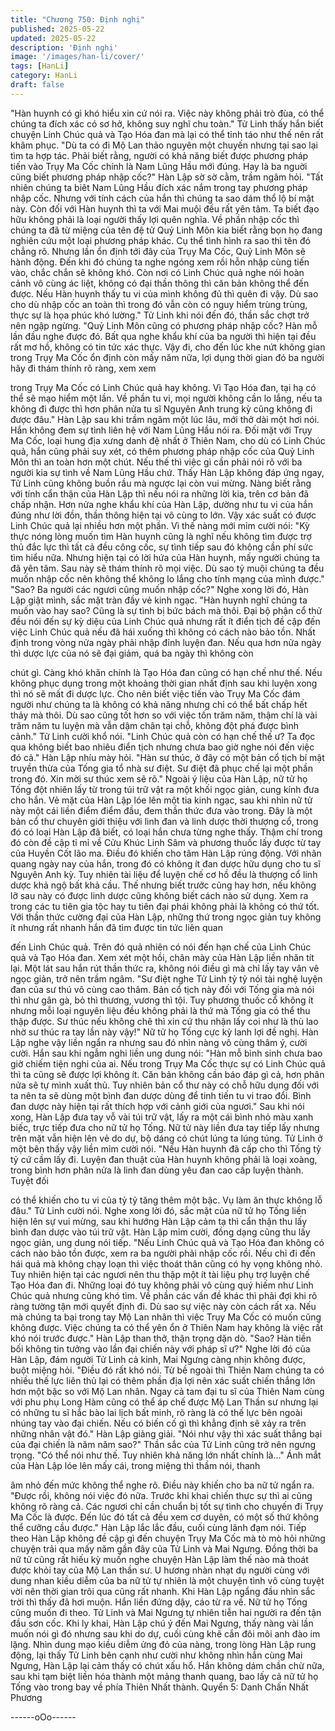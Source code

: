 ```yaml
---
title: "Chương 750: Định nghị"
published: 2025-05-22
updated: 2025-05-22
description: 'Định nghị'
image: '/images/han-li/cover/'
tags: [HanLi]
category: HanLi
draft: false
---
```


"Hàn huynh có gì khó hiểu xin cứ nói ra. Việc này không phải trò
đùa, có thể chúng ta đích xác có sơ hở, không suy nghĩ chu toàn."
Tử Linh thấy hắn biết chuyện Linh Chúc quả và Tạo Hóa đan mà
lại có thể tỉnh táo như thế nên rất khâm phục.
"Dù ta có đi Mộ Lan thảo nguyên một chuyến nhưng tại sao lại tìm
ta hợp tác. Phải biết rằng, người có khả năng biết được phương
pháp tiến vào Trụy Ma Cốc chính là Nam Lũng Hầu mới đúng.
Hay là ba nguời cũng biết phương pháp nhập cốc?" Hàn Lập sờ
sờ cằm, trầm ngâm hỏi.
"Tất nhiên chúng ta biêt Nam Lũng Hầu đích xác nắm trong tay
phương pháp nhập cốc. Nhưng với tính cách của hắn thì chúng ta
sao dám thổ lộ bí mật này. Còn đối với Hàn huynh thì ta với Mai
muội đều rất yên tâm. Ta biết đạo hữu không phải là loại người
thấy lợi quên nghĩa. Về phần nhập cốc thì chúng ta đã từ miệng
của tên đệ tử Quỷ Linh Môn kia biết rằng bọn họ đang nghiên cứu
một loại phương pháp khác. Cụ thể tình hình ra sao thì tên đó
chẳng rõ. Nhưng lần ổn định tới đây của Trụy Ma Cốc, Quỷ Linh
Môn sẽ hành động. Đến khi đó chúng ta nghe ngóng xem rồi hỗn
nhập cùng tiến vào, chắc chắn sẽ không khó. Còn nơi có Linh
Chúc quả nghe nói hoàn cảnh vô cùng ác liệt, không có đại thần
thông thì căn bản không thể đến được. Nếu Hàn huynh thấy tu vi
của mình không đủ thì quên đi vậy. Dù sao cho dù nhập cốc an
toàn thì trong đó vẫn còn có nguy hiểm trùng trùng, thực sự là họa
phúc khó lường." Tử Linh khi nói đến đó, thần sắc chợt trở nên
ngập ngừng.
"Quỷ Linh Môn cũng có phương pháp nhập cốc? Hàn mỗ lần đầu
nghe được đó. Bất qua nghe khẩu khí của ba người thì hiện tại
đều rất mơ hồ, không có tin tức xác thực. Vậy đi, cho đến lúc khe
nứt không gian trong Trụy Ma Cốc ổn định còn mấy năm nữa, lợi
dụng thời gian đó ba người hãy đi thám thính rõ ràng, xem xem

trong Trụy Ma Cốc có Linh Chúc quả hay không. Vì Tạo Hóa đan,
tại hạ có thể sẽ mạo hiểm một lần. Về phần tu vi, mọi người
không cần lo lắng, nếu ta không đi được thì hơn phân nửa tu sĩ
Nguyên Anh trung kỳ cũng không đi được đâu." Hàn Lập sau khi
trầm ngâm một lúc lâu, mới thở dài một hơi nói.
Hắn không đem sự tình liên hệ với Nam Lũng Hầu nói ra. Đối mặt
với Trụy Ma Cốc, loại hung địa xưng danh đệ nhất ở Thiên Nam,
cho dù có Linh Chúc quả, hắn cũng phải suy xét, có thêm phương
pháp nhập cốc của Quỷ Linh Môn thì an toàn hơn một chút. Nếu
thế thì việc gì cần phải nói rõ với ba người kia sự tình về Nam
Lũng Hầu chứ.
Thấy Hàn Lập không đáp ứng ngay, Tử Linh cũng không buồn rầu
mà ngược lại còn vui mừng.
Nàng biết rằng với tính cẩn thận của Hàn Lập thì nếu nói ra
những lời kia, trên cơ bản đã chấp nhận. Hơn nửa nghe khẩu khí
của Hàn Lập, dường như tu vi của hắn đúng như lời đồn, thần
thông hiện tại vô cùng to lớn. Vậy xác suất có được Linh Chúc
quả lại nhiều hơn một phần.
Vì thế nàng mới mỉm cười nói:
"Kỳ thực nóng lòng muốn tìm Hàn huynh cũng là nghĩ nếu không
tìm được trợ thủ đắc lực thì tất cả đều công cốc, sự tình tiếp sau
đó không cần phí sức tìm hiểu nữa. Nhưng hiện tại có lời hứa của
Hàn huynh, mấy người chúng ta đã yên tâm. Sau này sẽ thám
thính rõ mọi việc. Dù sao tỷ muội chúng ta đều muốn nhập cốc
nên không thể không lo lắng cho tính mạng của mình được."
"Sao? Ba người các ngươi cũng muốn nhập cốc?" Nghe xong lời
đó, Hàn Lập giật mình, sắc mặt tràn đầy vẻ kinh ngạc.
"Hàn huynh nghĩ chúng ta muốn vào hay sao? Cũng là sự tình bị
bức bách mà thôi. Đại bộ phận cổ thử đều nói đến sự kỳ diệu của
Linh Chúc quả nhưng rất ít điển tịch đề cập đến việc Linh Chúc
quả nếu đã hái xuống thì không có cách nào bảo tồn. Nhất định
trong vòng nửa ngày phải nhập đỉnh luyện đan. Nếu qua hơn nửa
ngày thì dược lực của nó sẽ đại giảm, quá ba ngày thì không còn

chút gì. Càng khó khăn chính là Tạo Hóa đan cũng có hạn chế
như thế. Nếu không phục dụng trong một khoảng thời gian nhất
định sau khi luyện xong thì nó sẽ mất đi dược lực. Cho nên biết
việc tiến vào Trụy Ma Cốc đám người như chúng ta là không có
khả năng nhưng chỉ có thể bất chấp hết thảy mà thôi. Dù sao
cũng tốt hơn so với việc tốn trăm năm, thậm chí là vài trăm năm tu
luyện mà vẫn dậm chân tại chỗ, không đột phá được bình cảnh."
Tử Linh cười khổ nói.
"Linh Chúc quả còn có hạn chế thế ư? Ta đọc qua không biết bao
nhiêu điển tịch nhưng chưa bao giờ nghe nói đến việc đó cả." Hàn
Lập nhíu mày hỏi.
"Hàn sư thúc, ở đây có một bản cổ tịch bí mật truyền thừa của
Tống gia tổ nhà sư điệt. Sư điệt đã phục chế lại một phần trong
đó. Xin mời sư thúc xem sẽ rõ."
Ngoài ý liệu của Hàn Lập, nữ tử họ Tống đột nhiên lấy từ trong túi
trữ vật ra một khối ngọc giản, cung kính đưa cho hắn.
Vẻ mặt của Hàn Lập lóe lên một tia kinh ngạc, sau khi nhìn nữ tử
này một cái liền điểm điểm đầu, đem thần thức đưa vào trong.
Đây là một bản cổ thư chuyên giới thiệu với linh đan và linh dược
thời thượng cổ, trong đó có loại Hàn Lập đã biết, có loại hắn chưa
từng nghe thấy. Thậm chí trong đó còn đề cập tỉ mỉ về Cửu Khúc
Linh Sâm và phương thuốc lấy được từ tay của Huyền Cốt lão
ma. Điều đó khiến cho tâm Hàn Lập rúng động.
Với nhãn quang ngày nay của hắn, trong đó có không ít đan dược
hữu dụng cho tu sĩ Nguyên Anh kỳ. Tuy nhiên tài liệu để luyện
chế cơ hồ đều là thượng cổ linh dược khả ngộ bất khả cầu. Thế
nhưng biết trước cũng hay hơn, nếu không lỡ sau này có được
linh dược cũng không biết cách nào sử dụng.
Xem ra trong các tu tiên gia tộc hay tu tiên đại phái không phải là
không có thứ tốt.
Với thần thức cường đại của Hàn Lập, những thứ trong ngọc giản
tuy không ít nhưng rất nhanh hắn đã tìm được tin tức liên quan

đến Linh Chúc quả.
Trên đó quả nhiên có nói đến hạn chế của Linh Chúc quả và Tạo
Hóa đan.
Xem xét một hồi, chân mày của Hàn Lập liền nhăn tít lại.
Một lát sau hắn rút thần thức ra, không nói điều gì mà chỉ lấy tay
vân vê ngọc giản, trở nên trầm ngâm.
"Sư điệt nghe Tử Linh tỷ tỷ nói tài nghệ luyện đan của sư thú vô
cùng cao thâm. Bản cổ tịch này đối với Tống gia mà nói thì như
gân gà, bỏ thì thương, vương thì tội. Tuy phương thuốc cổ không
ít nhưng mỗi loại nguyên liệu đều không phải là thứ mà Tống gia
có thể thu thập được. Sư thúc nếu không chê thì xin cứ thu nhận
lấy coi như là thù lao nhờ sư thúc ra tay lần này vậy!" Nữ tử họ
Tống cực kỳ lanh lợi đề nghị.
Hàn Lập nghe vậy liền ngẩn ra nhưng sau đó nhìn nàng vô cùng
thâm ý, cười cười. Hắn sau khi ngẫm nghi liền ung dung nói:
"Hàn mỗ bình sinh chưa bao giờ chiếm tiện nghi của ai. Nếu trong
Trụy Ma Cốc thực sự có Linh Chúc quả thì ta cũng sẽ được lợi
không ít. Căn bản không cần báo đáp gì cả, hơn phân nửa sẽ tự
mình xuất thủ. Tuy nhiên bản cổ thư này có chỗ hữu dụng đối với
ta nên ta sẽ dùng một bình đan dược dùng để tinh tiến tu vi trao
đổi. Bình đan dược này hiện tại rất thích hợp với cảnh giới của
ngươi."
Sau khi nói xong, Hàn Lập đưa tay vỗ vài túi trữ vật, lấy ra một cái
bình nhỏ màu xanh biếc, trực tiếp đưa cho nữ tử họ Tống.
Nữ tử này liền đưa tay tiếp lấy nhưng trên mặt vẫn hiện lên vẻ do
dự, bộ dáng có chút lúng ta lúng túng.
Tử Linh ở một bên thấy vậy liền mỉm cười nói.
"Nếu Hàn huynh đã cấp cho thì Tống tỷ tỷ cứ cầm lấy đi. Luyện
đan thuật của Hàn huynh không phải là loại xoàng, trong bình hơn
phân nửa là linh đan dùng yêu đan cao cấp luyện thành. Tuyệt đối

có thể khiến cho tu vi của tỷ tỷ tăng thêm một bậc. Vụ làm ăn thực
không lỗ đâu." Tử Linh cười nói.
Nghe xong lời đó, sắc mặt của nữ tử họ Tống liền hiện lên sự vui
mừng, sau khi hướng Hàn Lập cảm tạ thì cẩn thận thu lấy bình
đan dược vào túi trữ vật.
Hàn Lập mỉm cười, đồng dạng cũng thu lấy ngọc giản, ung dung
nói tiếp.
"Nếu Linh Chúc quả và Tạo Hóa đan không có cách nào bảo tồn
được, xem ra ba người phải nhập cốc rồi. Nếu chỉ đi đến hái quả
mà không chạy loạn thì việc thoát thân cũng có hy vọng không
nhỏ. Tuy nhiên hiện tại các ngươi nên thu thập một ít tài liệu phụ
trợ luyện chế Tạo Hóa đan đi. Những loại đó tuy không phải vô
cùng quý hiếm như Linh Chúc quả nhưng cũng khó tìm. Về phần
các vấn đề khác thì phải đợi khi rõ ràng tường tận mới quyết định
đi. Dù sao sự việc này còn cách rất xa. Nếu mà chúng ta bại trong
tay Mộ Lan nhân thì việc Trụy Ma Cốc có muốn cũng không được.
Việc chúng ta có thể yên ổn ở Thiên Nam hay không là việc rất
khó nói trước được." Hàn Lập than thở, thận trọng dặn dò.
"Sao? Hàn tiền bối không tin tưởng vào lần đại chiến này với pháp
sĩ ư?" Nghe lời đó của Hàn Lập, đám người Tử Linh cả kinh, Mai
Ngưng càng nhịn không được, buột miệng hỏi.
"Điều đó rất khó nói. Từ bề ngoài thì Thiên Nam chúng ta có
nhiều thế lực liên thủ lại có thêm phần địa lợi nên xác suất chiến
thắng lớn hơn một bậc so với Mộ Lan nhân. Ngay cả tam đại tu sĩ
của Thiên Nam cùng với phu phụ Long Hàm cũng có thể áp chế
được Mộ Lan Thần sư nhưng lại có những tu sĩ hắc bào lai lịch
bất minh, rõ ràng là có thế lực bên ngoài nhúng tay vào đại chiến.
Nếu có biến cố gì thì khẳng định sẽ xảy ra trên những nhân vật
đó." Hàn Lập giảng giải.
"Nói như vậy thì xác suất thắng bại của đại chiến là năm năm
sao?" Thần sắc của Tử Linh cũng trở nên ngưng trọng.
"Có thể nói như thế. Tuy nhiên khả năng lớn nhất chính là…" Ánh
mắt của Hàn Lập lóe lên mấy cái, trong miệng thì thầm nói, thanh

âm nhỏ đến mức không thể nghe rõ.
Điều này khiến cho ba nữ tử ngẩn ra.
"Được rồi, không nói việc đó nữa. Trước khi khai chiến thực sự thì
ai cũng không rõ ràng cả. Các ngươi chỉ cần chuẩn bị tốt sự tình
cho chuyến đi Trụy Ma Cốc là được. Đến lúc đó tất cả đều xem cơ
duyên, có một số thứ không thể cưỡng cầu được." Hàn Lập lắc
lắc đầu, cuối cùng lãnh đạm nói.
Tiếp theo Hàn Lập không đề cập gì đến chuyện Trụy Ma Cốc mà
tò mò hỏi những chuyện trải qua mấy năm gần đây của Tử Linh
và Mai Ngưng. Đồng thời ba nữ tử cũng rất hiếu kỳ muốn nghe
chuyện Hàn Lập làm thế nào mà thoát được khỏi tay của Mộ Lan
thần sư.
U hương nhàn nhạt dụ người cùng với dung nhan kiều diễm của
ba nữ tử tự nhiên là một chuyện tình vô cùng tuyệt vời nên thời
gian trôi qua cũng rất nhanh.
Khi Hàn Lập ngẩng đầu nhìn sắc trời thì thấy đã hơi muộn. Hắn
liền đứng dậy, cáo từ ra về. Nữ tử họ Tống cũng muốn đi theo.
Tử Linh và Mai Ngưng tự nhiên tiễn hai người ra đến tận đầu sơn
cốc.
Khi ly khai, Hàn Lập chú ý đến Mai Ngưng, thấy nàng vài lần
muốn nói gì đó nhưng sau khi do dự, cuối cùng khẽ cắn đôi môi
anh đào im lặng.
Nhìn dung mạo kiều diễm ửng đỏ của nàng, trong lòng Hàn Lập
rung động, lại thấy Tử Linh bên cạnh như cười như không nhìn
hắn cùng Mai Ngưng, Hàn Lập lại cảm thấy có chút xấu hổ. Hắn
không dám chần chừ nữa, sau khi tạm biệt liền hóa thành một
mảng thanh quang, bao lấy cả nữ tử họ Tống vào trong bay về
phía Thiên Nhất thành.
Quyển 5: Danh Chấn Nhất Phương

------oOo------
